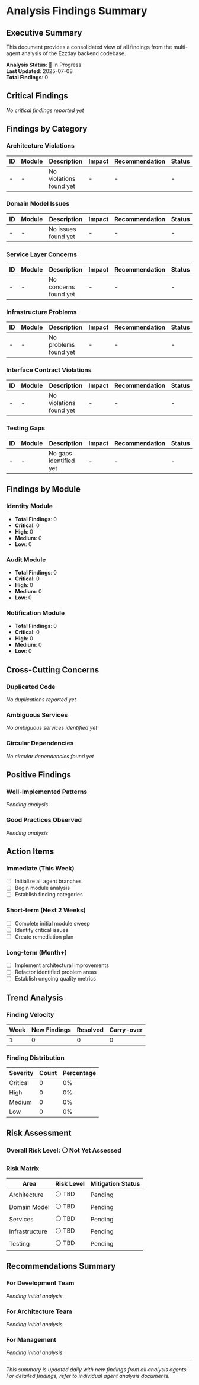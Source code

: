 # Analysis Findings Summary

## Executive Summary
This document provides a consolidated view of all findings from the multi-agent analysis of the Ezzday backend codebase.

**Analysis Status**: 🔄 In Progress  
**Last Updated**: 2025-07-08  
**Total Findings**: 0

## Critical Findings
*No critical findings reported yet*

## Findings by Category

### Architecture Violations
| ID | Module | Description | Impact | Recommendation | Status |
|----|--------|-------------|--------|----------------|--------|
| - | - | No violations found yet | - | - | - |

### Domain Model Issues
| ID | Module | Description | Impact | Recommendation | Status |
|----|--------|-------------|--------|----------------|--------|
| - | - | No issues found yet | - | - | - |

### Service Layer Concerns
| ID | Module | Description | Impact | Recommendation | Status |
|----|--------|-------------|--------|----------------|--------|
| - | - | No concerns found yet | - | - | - |

### Infrastructure Problems
| ID | Module | Description | Impact | Recommendation | Status |
|----|--------|-------------|--------|----------------|--------|
| - | - | No problems found yet | - | - | - |

### Interface Contract Violations
| ID | Module | Description | Impact | Recommendation | Status |
|----|--------|-------------|--------|----------------|--------|
| - | - | No violations found yet | - | - | - |

### Testing Gaps
| ID | Module | Description | Impact | Recommendation | Status |
|----|--------|-------------|--------|----------------|--------|
| - | - | No gaps identified yet | - | - | - |

## Findings by Module

### Identity Module
- **Total Findings**: 0
- **Critical**: 0
- **High**: 0
- **Medium**: 0
- **Low**: 0

### Audit Module
- **Total Findings**: 0
- **Critical**: 0
- **High**: 0
- **Medium**: 0
- **Low**: 0

### Notification Module
- **Total Findings**: 0
- **Critical**: 0
- **High**: 0
- **Medium**: 0
- **Low**: 0

## Cross-Cutting Concerns

### Duplicated Code
*No duplications reported yet*

### Ambiguous Services
*No ambiguous services identified yet*

### Circular Dependencies
*No circular dependencies found yet*

## Positive Findings

### Well-Implemented Patterns
*Pending analysis*

### Good Practices Observed
*Pending analysis*

## Action Items

### Immediate (This Week)
- [ ] Initialize all agent branches
- [ ] Begin module analysis
- [ ] Establish finding categories

### Short-term (Next 2 Weeks)
- [ ] Complete initial module sweep
- [ ] Identify critical issues
- [ ] Create remediation plan

### Long-term (Month+)
- [ ] Implement architectural improvements
- [ ] Refactor identified problem areas
- [ ] Establish ongoing quality metrics

## Trend Analysis

### Finding Velocity
| Week | New Findings | Resolved | Carry-over |
|------|--------------|----------|------------|
| 1 | 0 | 0 | 0 |

### Finding Distribution
| Severity | Count | Percentage |
|----------|-------|------------|
| Critical | 0 | 0% |
| High | 0 | 0% |
| Medium | 0 | 0% |
| Low | 0 | 0% |

## Risk Assessment

### Overall Risk Level: ⚪ Not Yet Assessed

### Risk Matrix
| Area | Risk Level | Mitigation Status |
|------|------------|-------------------|
| Architecture | ⚪ TBD | Pending |
| Domain Model | ⚪ TBD | Pending |
| Services | ⚪ TBD | Pending |
| Infrastructure | ⚪ TBD | Pending |
| Testing | ⚪ TBD | Pending |

## Recommendations Summary

### For Development Team
*Pending initial analysis*

### For Architecture Team
*Pending initial analysis*

### For Management
*Pending initial analysis*

---
*This summary is updated daily with new findings from all analysis agents.*
*For detailed findings, refer to individual agent analysis documents.*